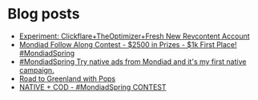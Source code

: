 # Blog posts
<!-- BLOG-POST-LIST:START -->
- [Experiment: Clickflare+TheOptimizer+Fresh New Revcontent Account](https://afflift.com/f/threads/experiment-clickflare-theoptimizer-fresh-new-revcontent-account.10545/)
- [Mondiad Follow Along Contest - $2500 in Prizes - $1k First Place! #MondiadSpring](https://afflift.com/f/threads/mondiad-follow-along-contest-2500-in-prizes-1k-first-place-mondiadspring.10445/)
- [#MondiadSpring Try native ads from Mondiad and it&#39;s my first native campaign.](https://afflift.com/f/threads/mondiadspring-try-native-ads-from-mondiad-and-its-my-first-native-campaign.10528/)
- [Road to Greenland with Pops](https://afflift.com/f/threads/road-to-greenland-with-pops.10201/)
- [NATIVE + COD - #MondiadSpring CONTEST](https://afflift.com/f/threads/native-cod-mondiadspring-contest.10562/)
<!-- BLOG-POST-LIST:END -->
